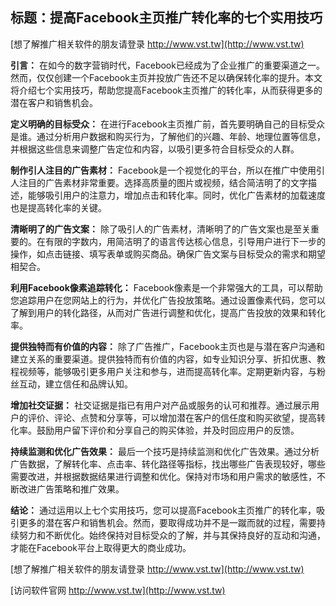 ## **标题：提高Facebook主页推广转化率的七个实用技巧**

[想了解推广相关软件的朋友请登录 http://www.vst.tw](http://www.vst.tw)

**引言：**
在如今的数字营销时代，Facebook已经成为了企业推广的重要渠道之一。然而，仅仅创建一个Facebook主页并投放广告还不足以确保转化率的提升。本文将介绍七个实用技巧，帮助您提高Facebook主页推广的转化率，从而获得更多的潜在客户和销售机会。

**定义明确的目标受众：**
在进行Facebook主页推广前，首先要明确自己的目标受众是谁。通过分析用户数据和购买行为，了解他们的兴趣、年龄、地理位置等信息，并根据这些信息来调整广告定位和内容，以吸引更多符合目标受众的人群。

**制作引人注目的广告素材：**
Facebook是一个视觉化的平台，所以在推广中使用引人注目的广告素材非常重要。选择高质量的图片或视频，结合简洁明了的文字描述，能够吸引用户的注意力，增加点击和转化率。同时，优化广告素材的加载速度也是提高转化率的关键。

**清晰明了的广告文案：**
除了吸引人的广告素材，清晰明了的广告文案也是至关重要的。在有限的字数内，用简洁明了的语言传达核心信息，引导用户进行下一步的操作，如点击链接、填写表单或购买商品。确保广告文案与目标受众的需求和期望相契合。

**利用Facebook像素追踪转化：**
Facebook像素是一个非常强大的工具，可以帮助您追踪用户在您网站上的行为，并优化广告投放策略。通过设置像素代码，您可以了解到用户的转化路径，从而对广告进行调整和优化，提高广告投放的效果和转化率。

**提供独特而有价值的内容：**
除了广告推广，Facebook主页也是与潜在客户沟通和建立关系的重要渠道。提供独特而有价值的内容，如专业知识分享、折扣优惠、教程视频等，能够吸引更多用户关注和参与，进而提高转化率。定期更新内容，与粉丝互动，建立信任和品牌认知。

**增加社交证据：**
社交证据是指已有用户对产品或服务的认可和推荐。通过展示用户的评价、评论、点赞和分享等，可以增加潜在客户的信任度和购买欲望，提高转化率。鼓励用户留下评价和分享自己的购买体验，并及时回应用户的反馈。

**持续监测和优化广告效果：**
最后一个技巧是持续监测和优化广告效果。通过分析广告数据，了解转化率、点击率、转化路径等指标，找出哪些广告表现较好，哪些需要改进，并根据数据结果进行调整和优化。保持对市场和用户需求的敏感性，不断改进广告策略和推广效果。

**结论：**
通过运用以上七个实用技巧，您可以提高Facebook主页推广的转化率，吸引更多的潜在客户和销售机会。然而，要取得成功并不是一蹴而就的过程，需要持续努力和不断优化。始终保持对目标受众的了解，并与其保持良好的互动和沟通，才能在Facebook平台上取得更大的商业成功。

[想了解推广相关软件的朋友请登录 http://www.vst.tw](http://www.vst.tw)


[访问软件官网 http://www.vst.tw](http://www.vst.tw)
